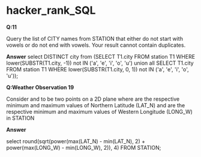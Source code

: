 # hacker_rank_SQL
**Q:11**

Query the list of CITY names from STATION that either do not start with vowels or do not end with vowels. Your result cannot contain duplicates.

**Answer**
select DISTINCT city from (SELECT T1.city FROM station T1 WHERE lower(SUBSTR(T1.city, -1)) not IN ('a', 'e', 'i', 'o', 'u') union all SELECT T1.city FROM station T1 WHERE lower(SUBSTR(T1.city, 0, 1)) not IN ('a', 'e', 'i', 'o', 'u'));

**Q:Weather Observation 19**

Consider  and  to be two points on a 2D plane where  are the respective minimum and maximum values of Northern Latitude (LAT_N) and  are the respective minimum and maximum values of Western Longitude (LONG_W) in STATION

**Answer**

select round(sqrt(power(max(LAT_N) - min(LAT_N), 2) + power(max(LONG_W) - min(LONG_W), 2)), 4) FROM STATION;
